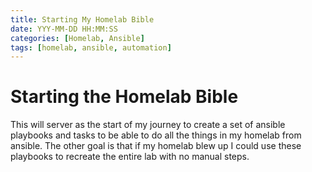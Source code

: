 ```yaml
---
title: Starting My Homelab Bible
date: YYY-MM-DD HH:MM:SS
categories: [Homelab, Ansible]
tags: [homelab, ansible, automation]
---
```


# Starting the Homelab Bible

This will server as the start of my journey to create a set of ansible playbooks and tasks to be able to do all the things in my homelab from ansible.  The other goal is that if my homelab blew up I could use these playbooks to recreate the entire lab with no manual steps.